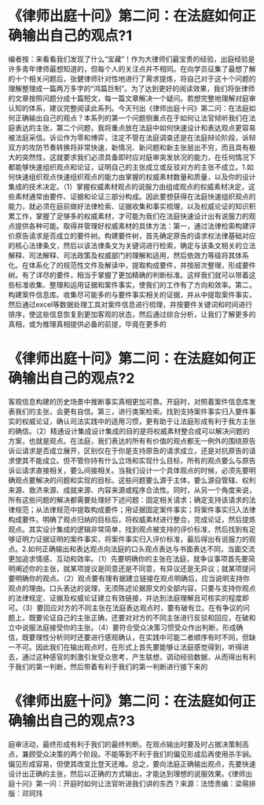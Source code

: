 # 《律师出庭十问》第二问：在法庭如何正确输出自己的观点?1

编者按：来看看我们发现了什么“宝藏”！作为大律师们最宝贵的经验，出庭经验是许多青年律师最想知道的，但每个人的关注点并不相同。在向学员征集了最想了解的十个相关问题后，张健律师针对性地进行了需求提炼，将自己对于这十个问题的理解整理成一篇两万多字的“鸿篇巨制”。为了达到更好的阅读效果，我们将张律师的文章按照问题分成十篇短文，每一篇文章解决一个疑问。若想完整地理解对庭审认知的体系，建议完整阅读此系列。今天刊出《律师出庭十问》第二问：在法庭如何正确输出自己的观点？本系列的第一个问题侧重点在于如何让法官倾听我们在法庭表达的主张，第二个问题，我将重点放在法庭中如何快速设计和表达观点更容易被法庭采信。诉讼作为零和博弈，注定不管在法庭调查还是在法庭辩论阶段，诉辩双方的攻防节奏转换将非常快速，新情况、新问题和新主张层出不穷，而且具有极大的突然性，这就要求我们必须具备即时应对庭审突发状况的能力，在任何情况下都能够快速组织观点和论证，证明自己的主张成立或反驳对方的主张不成立。1.如何快速组织观点快速组织观点的能力由掌握的权威素材数量和质量，以及你的设计集成的技术决定。（1）掌握权威素材观点的说服力由组成观点的权威素材决定，这些素材通常由要件、证据和论证三部分构成。因此要想获得在法庭快速组织观点的能力，就必须在庭前做好法律检索、证据收集和事实梳理，以及权威论证的知识积累工作，掌握了足够多的权威素材，才可能为我们在法庭快速设计出有说服力的观点提供各种可能。取得并管理好权威素材的具体方法：第一，通过法律检索构建评价原告请求是否成立的要件树。构建要件树，首先确定原告的请求权法律基础对应的核心法律条文，然后以该法律条文为关键词进行检索，确定与该条文相关的立法解释、司法解释、司法政策及权威部门的理解和适用，然后依效力等级将其体系化。在体系化了的规范性文件及解读中，提取构成要件，并按层次整理，形成要件树。有了详尽的要件，相当于掌握了更加精确的判断标准。这样我们就可以带着这些标准收集、整理和运用证据和案件事实，使我们的工作有了方向和效率。第二，构建案件信息库。收集尽可能多的与要件事实相关的证据，并从中提取案件事实，然后通过excel等数据处理工具对案件信息进行梳理，并按要件关键词和时间进行排序，使这些信息恢复到更加客观的状态，然后通过综合分析，让我们了解更多的真相，或为推理真相提供必备的前提，毕竟在更多的

# 《律师出庭十问》第二问：在法庭如何正确输出自己的观点?2

客观信息构建的历史场景中推断事实真相更加可靠。开庭时，对照着案件信息库发表我们的主张，会更有自信。第三，进行类案检索。找到支持案件事实归入要件事实的权威论证，确认司法实践中的适用习惯，更有助于让法庭形成有利于我方主张的确信。（2）精通设计集成设计集成的目的是将权威素材整合成可以解决问题的方案，也就是观点。在法庭，我们表达的所有有价值的观点都无一例外的围绕原告诉讼请求是否成立展开，区别仅在于你是支持原告的请求成立，还是对抗原告的请求使其不能成立。但不管你持有什么立场和实现什么目标，所有的观点要么与原告诉讼请求直接相关，要么间接相关。当我们设计一个具体观点的时候，必须先要明确观点要解决的问题和实现的目标。这些问题要么源于主体，要么源自管辖、权利来源、救济来源、成就来源、内容来源或程序合法性。同时，从另一个角度来说，所有这些问题的解决都需要处理好下述问题：固定相关请求；确定支持该请求的法律规范；从法律规范中提取构成要件；用证据固定案件事实；将案件事实归入法律构成要件。明确了观点归纳的目标后，将权威素材进行整合，完成论证，然后提炼观点。其实设计集成的逻辑非常简单，找到观点被支持的评价标准，然后找到有足够证明力证据证明的案件事实，将案件事实归入评价标准，最后得出有说服力的观点。2.如何正确输出和表达观点向法庭的口头观点表达与书面表达不同，当面交流更加追求情感、互动和效率。（1）先要明确你的主张在法庭，就争议事项首先要简明阐述你的主张，就某项提议是同意还是不同意，有异议还是无异议；就某项提问要明确你的观点。（2）观点要有理有据建立链接在观点明确后，应当说明支持你观点的理由。口头表达的说理，无须陈述论据原文的全部内容，只要与支持你观点的法律规定、证据及权威论证建立有效链接，并达到法庭理解且可核实的程度即可。（3）要回应对方的不同主张在法庭表达观点时，要有破有立。在有争议的问题上，既要论证自己的主张正确，还要对对方的不同主张进行反驳和回应，在破和立中说服法庭接受你的主张。（4）要符合受众决策习惯受众作出判断，形成确信，既要理性分析同时还要进行感观确认，在实践中可能二者顺序有时不同，但缺一不可。因此我们在输出观点时，在形式上首先要能够让法庭感觉得到，听得进去，通过这种感官的刺激引发受众思考，产生联想，调动经验数据，从而得出有利于我们的第一判断，然后带着有利于我们的第一判断进行接下来的

# 《律师出庭十问》第二问：在法庭如何正确输出自己的观点?3

庭审活动，最终形成有利于我们的最终判断。在观点输出时要及时占据决策制高点，兼顾受众决策的两个阶段。不能等到不利于我们的偏见形成后再使用杀手锏。偏见形成容易，但使其改变比登天还难。总之，要向法庭正确输出观点，先要快速设计出正确的主张，然后以正确的方式输出，才能达到理想的说服效果。《律师出庭十问》第一问：开庭时如何让法官听进我们讲的东西？来源：法悟责编：梁萌排版：邓珂玮

